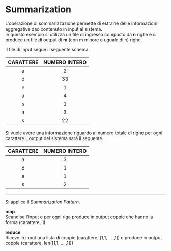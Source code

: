 # Summarization


L'operazione di sommarizzazione permette di estrarre delle informazioni aggregative daò contenuto in input al sistema.<br>
In questo esempio si utilizza un file di ingresso composto da **n** righe e si produce un file di output di **m** (con m minore o uguale di n) righe.

Il file di input segue il seguente schema.

| CARATTERE | NUMERO INTERO  
| :---: | :---: |
| a | 2  
| d | 33 
| e | 1 
| a | 4
| s | 1 
| a | 3 
| s | 22 

Si vuole avere una informazione riguardo al numero totale di righe per ogni carattere
L'output del sistema sarà il seguente.

| CARATTERE | NUMERO INTERO  
| :---: | :---: |
| a | 3  
| d | 1 
| e | 1 
| s | 2
--- 

Si applica il _Summarization Pattern_.

**map** <br>
Scandise l'input e per ogni riga produce in output coppie che hanno la forma (carattere, 1)

**reduce** <br>
Riceve in input una lista di coppie (carattere, [1,1, ... ,1]) e produce in output coppie (carattere, len([1,1, ... ,1]))

